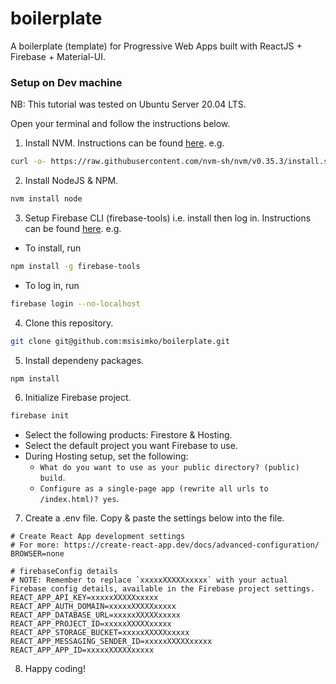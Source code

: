 # boilerplate
A boilerplate (template) for Progressive Web Apps built with ReactJS + Firebase + Material-UI.

### Setup on Dev machine

NB: This tutorial was tested on Ubuntu Server 20.04 LTS.

Open your terminal and follow the instructions below.

1. Install NVM. Instructions can be found [here](https://github.com/nvm-sh/nvm#installing-and-updating). e.g.

```sh
curl -o- https://raw.githubusercontent.com/nvm-sh/nvm/v0.35.3/install.sh | bash
```

2. Install NodeJS & NPM.

```sh
nvm install node
```

3. Setup Firebase CLI (firebase-tools) i.e. install then log in. Instructions can be found [here](https://firebase.google.com/docs/cli). e.g.

  - To install, run

  ```sh
  npm install -g firebase-tools
  ```

  - To log in, run

  ```sh
  firebase login --no-localhost
  ```

4. Clone this repository.

```sh
git clone git@github.com:msisimko/boilerplate.git
```

5. Install dependeny packages.

```sh
npm install
```

6. Initialize Firebase project.

```sh
firebase init
```

  - Select the following products: Firestore & Hosting.
  - Select the default project you want Firebase to use.
  - During Hosting setup, set the following:
    - `What do you want to use as your public directory? (public) build`.
    - `Configure as a single-page app (rewrite all urls to /index.html)? yes`.

7. Create a .env file. Copy & paste the settings below into the file. 

```
# Create React App development settings
# For more: https://create-react-app.dev/docs/advanced-configuration/
BROWSER=none

# firebaseConfig details
# NOTE: Remember to replace `xxxxxXXXXXxxxxx` with your actual Firebase config details, available in the Firebase project settings.
REACT_APP_API_KEY=xxxxxXXXXXxxxxx
REACT_APP_AUTH_DOMAIN=xxxxxXXXXXxxxxx
REACT_APP_DATABASE_URL=xxxxxXXXXXxxxxx
REACT_APP_PROJECT_ID=xxxxxXXXXXxxxxx
REACT_APP_STORAGE_BUCKET=xxxxxXXXXXxxxxx
REACT_APP_MESSAGING_SENDER_ID=xxxxxXXXXXxxxxx
REACT_APP_APP_ID=xxxxxXXXXXxxxxx

```

8. Happy coding!